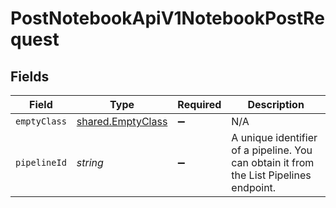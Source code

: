 # PostNotebookApiV1NotebookPostRequest


## Fields

| Field                                                                                  | Type                                                                                   | Required                                                                               | Description                                                                            |
| -------------------------------------------------------------------------------------- | -------------------------------------------------------------------------------------- | -------------------------------------------------------------------------------------- | -------------------------------------------------------------------------------------- |
| `emptyClass`                                                                           | [shared.EmptyClass](../../models/shared/emptyclass.md)                                 | :heavy_minus_sign:                                                                     | N/A                                                                                    |
| `pipelineId`                                                                           | *string*                                                                               | :heavy_minus_sign:                                                                     | A unique identifier of a pipeline. You can obtain it from the List Pipelines endpoint. |